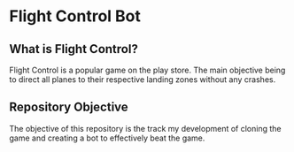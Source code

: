 # Flight Control Bot

## What is Flight Control?
Flight Control is a popular game on the play store. The main objective being to direct all planes to their respective landing zones without any crashes.

## Repository Objective
The objective of this repository is the track my development of cloning the game and creating a bot to effectively beat the game.
